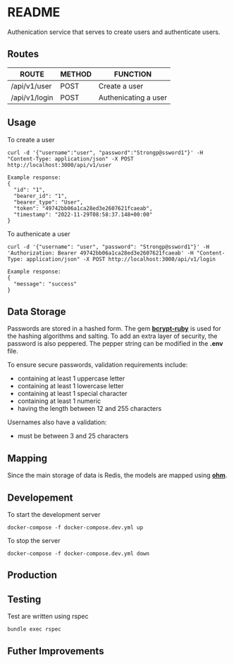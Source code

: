 # README

Authenication service that serves to create users and authenticate users.

## Routes

ROUTE | METHOD | FUNCTION
--- | --- | ---
/api/v1/user | POST | Create a user
/api/v1/login | POST | Authenicating a user

## Usage

To create a user
```
curl -d '{"username":"user", "password":"Strongp@ssword1"}' -H "Content-Type: application/json" -X POST http://localhost:3000/api/v1/user

Example response:
{
  "id": "1",
  "bearer_id": "1",
  "bearer_type": "User",
  "token": "49742bb06a1ca28ed3e2607621fcaeab",
  "timestamp": "2022-11-29T08:58:37.148+00:00"
}

```
To authenicate a user
```
curl -d '{"username": "user", "password": "Strongp@ssword1"}' -H 'Authorization: Bearer 49742bb06a1ca28ed3e2607621fcaeab' -H "Content-Type: application/json" -X POST http://localhost:3000/api/v1/login

Example response:
{
  "message": "success"
}
```

## Data Storage

Passwords are stored in a hashed form. The gem [**bcrypt-ruby**](https://github.com/bcrypt-ruby/bcrypt-ruby) is used for the hashing algorithms and salting. To add an extra layer of security, the password is also peppered. The pepper string can be modified in the **.env** file.

To ensure secure passwords, validation requirements include:
* containing at least 1 uppercase letter
* containing at least 1 lowercase letter
* containing at least 1 special character
* containing at least 1 numeric
* having the length between 12 and 255 characters

Usernames also have a validation:
* must be between 3 and 25 characters

## Mapping
Since the main storage of data is Redis, the models are mapped using [**ohm**](https://github.com/soveran/ohm).

## Developement

To start the development server

```
docker-compose -f docker-compose.dev.yml up
```

To stop the server
```
docker-compose -f docker-compose.dev.yml down
```

## Production

## Testing
Test are written using rspec
```
bundle exec rspec
```

## Futher Improvements

